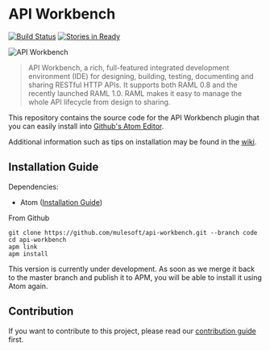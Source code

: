 # API Workbench

[![Build Status](https://travis-ci.org/mulesoft/api-workbench.svg?branch=code)](https://travis-ci.org/mulesoft/api-workbench) [![Stories in Ready](https://badge.waffle.io/mulesoft/api-workbench.png?label=ready&title=Ready)](https://waffle.io/mulesoft/api-workbench)

![API Workbench](https://dl.dropboxusercontent.com/u/497895/__permalinks/api-workbench-slide-small.png)

> API Workbench, a rich, full-featured integrated development environment (IDE) for designing, building, testing, documenting and sharing RESTful HTTP APIs. It supports both RAML 0.8 and the recently launched RAML 1.0. RAML makes it easy to manage the whole API lifecycle from design to sharing.

This repository contains the source code for the API Workbench plugin that you can easily install into [Github's Atom Editor](https://atom.io/).

Additional information such as tips on installation may be found in the [wiki](https://github.com/mulesoft/api-workbench/wiki).

## Installation Guide

Dependencies:

* Atom ([Installation Guide](http://flight-manual.atom.io/getting-started/sections/installing-atom/))

From Github

```
git clone https://github.com/mulesoft/api-workbench.git --branch code
cd api-workbench
apm link
apm install
```

This version is currently under development. As soon as we merge it back to the master branch and publish it to APM, you will be able to install it using Atom again.

## Contribution

If you want to contribute to this project, please read our [contribution guide](CONTRIBUTING.md) first.
